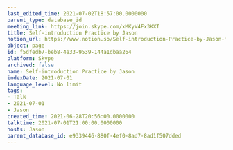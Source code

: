 ```yaml
---
last_edited_time: 2021-07-02T18:57:00.0000000
parent_type: database_id
meeting_link: https://join.skype.com/xMKyV4Fx3KXT
title: Self-introduction Practice by Jason
notion_url: https://www.notion.so/Self-introduction-Practice-by-Jason-f5dfedb7beb84e339539144a1dbaa264
object: page
id: f5dfedb7-beb8-4e33-9539-144a1dbaa264
platform: Skype
archived: false
name: Self-introduction Practice by Jason
indexDate: 2021-07-01
language_level: No limit
tags:
- Talk
- 2021-07-01
- Jason
created_time: 2021-06-28T20:56:00.0000000
talktime: 2021-07-01T21:00:00.0000000
hosts: Jason
parent_database_id: e9339446-880f-4ef0-8ad7-8ad1f507dded
---
```








